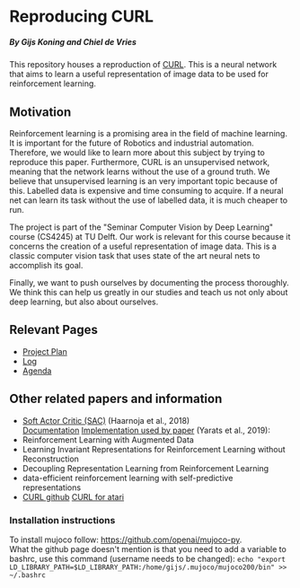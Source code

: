 # Reproducing CURL 
##### By Gijs Koning and Chiel de Vries
This repository houses a reproduction of [CURL](https://arxiv.org/pdf/2004.04136.pdf). This is a neural network that aims to learn a useful representation of image data to be used for reinforcement learning. 

## Motivation 
Reinforcement learning is a promising area in the field of machine learning. It is important for the future of Robotics and industrial automation. Therefore, we would like to learn more about this subject by trying to reproduce this paper. Furthermore, CURL is an unsupervised network, meaning that the network learns without the use of a ground truth. We believe that unsupervised learning is an very important topic because of this. Labelled data is expensive and time consuming to acquire. If a neural net can learn its task without the use of labelled data, it is much cheaper to run. 

The project is part of the "Seminar Computer Vision by Deep Learning" course (CS4245) at TU Delft. Our work is relevant for this course because it concerns the creation of a useful representation of image data. This is a classic computer vision task that uses state of the art neural nets to accomplish its goal.

Finally, we want to push ourselves by documenting the process thoroughly. We think this can help us greatly in our studies and teach us not only about deep learning, but also about ourselves.

## Relevant Pages
- [Project Plan](docs/project_plan.md)
- [Log](docs/log.md)
- [Agenda](docs/agenda.md)

## Other related papers and information
- [Soft Actor Critic (SAC)](https://arxiv.org/abs/1801.01290) (Haarnoja et al., 2018)   
  [Documentation](https://spinningup.openai.com/en/latest/algorithms/sac.html)
  [Implementation used by paper](https://github.com/denisyarats/pytorch_sac_ae) (Yarats et al., 2019): 
- Reinforcement Learning with Augmented Data
- Learning Invariant Representations for Reinforcement Learning without Reconstruction
- Decoupling Representation Learning from Reinforcement Learning
- data-efficient reinforcement learning with self-predictive representations
- [CURL github](https://github.com/MishaLaskin/curl)
  [CURL for atari](https://github.com/aravindsrinivas/curl_rainbow)

### Installation instructions
To install mujoco follow: https://github.com/openai/mujoco-py.  
What the github page doesn't mention is that you need to add a variable to bashrc, use this command (username needs to be changed): `echo "export LD_LIBRARY_PATH=$LD_LIBRARY_PATH:/home/gijs/.mujoco/mujoco200/bin" >> ~/.bashrc`